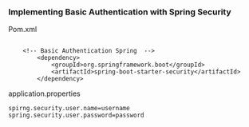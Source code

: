 ### Implementing Basic Authentication with Spring Security 


Pom.xml

```

	<!-- Basic Authentication Spring  -->
		<dependency>
			<groupId>org.springframework.boot</groupId>
			<artifactId>spring-boot-starter-security</artifactId>
		</dependency>
```

application.properties

```
spirng.security.user.name=username
spring.security.user.password=password

```
